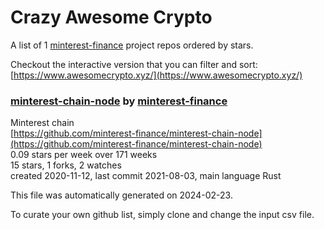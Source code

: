 # Crazy Awesome Crypto
A list of 1 [minterest-finance](https://github.com/minterest-finance) project repos ordered by stars.  

Checkout the interactive version that you can filter and sort: 
[https://www.awesomecrypto.xyz/](https://www.awesomecrypto.xyz/)  


### [minterest-chain-node](https://github.com/minterest-finance/minterest-chain-node) by [minterest-finance](https://github.com/minterest-finance)  
Minterest chain  
[https://github.com/minterest-finance/minterest-chain-node](https://github.com/minterest-finance/minterest-chain-node)  
0.09 stars per week over 171 weeks  
15 stars, 1 forks, 2 watches  
created 2020-11-12, last commit 2021-08-03, main language Rust  


This file was automatically generated on 2024-02-23.  

To curate your own github list, simply clone and change the input csv file.  